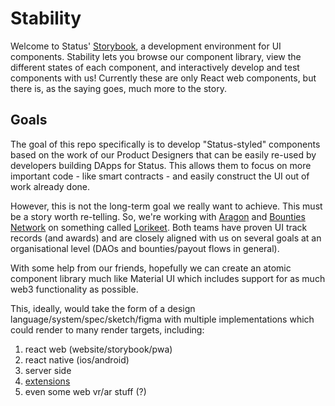 # Stability

Welcome to Status' [Storybook](https://storybook.js.org/), a development environment for UI components. Stability lets you browse our component library, view the different states of each component, and interactively develop and test components with us! Currently these are only React web components, but there is, as the saying goes, much more to the story.

## Goals

The goal of this repo specifically is to develop "Status-styled" components based on the work of our Product Designers that can be easily re-used by developers building DApps for Status. This allows them to focus on more important code - like smart contracts - and easily construct the UI out of work already done.

However, this is not the long-term goal we really want to achieve. This must be a story worth re-telling. So, we're working with [Aragon](https://ui.aragon.one) and [Bounties Network](https://components.bounties.network) on something called [Lorikeet](https://lorikeet.design). Both teams have proven UI track records (and awards) and are closely aligned with us on several goals at an organisational level (DAOs and bounties/payout flows in general).

With some help from our friends, hopefully we can create an atomic component library much like Material UI which includes support for as much web3 functionality as possible.

This, ideally, would take the form of a design language/system/spec/sketch/figma with multiple implementations which could render to many render targets, including:

1. react web (website/storybook/pwa)
2. react native (ios/android)
3. server side
5. [extensions](https://status.im/extensions/)
5. even some web vr/ar stuff (?)
